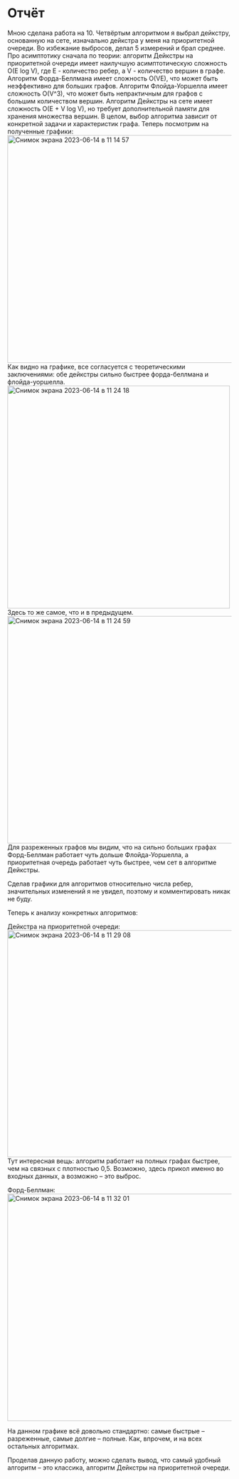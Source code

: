 # Отчёт

Мною сделана работа на 10. Четвёртым алгоритмом я выбрал дейкстру, основанную на сете, изначально дейкстра у меня на приоритетной очереди.
Во избежание выбросов, делал 5 измерений и брал среднее.
Про асимптотику сначала по теории: алгоритм Дейкстры на приоритетной очереди имеет наилучшую асимптотическую сложность O(E log V), где E - количество ребер, а V - количество вершин в графе. Алгоритм Форда-Беллмана имеет сложность O(VE), что может быть неэффективно для больших графов. Алгоритм Флойда-Уоршелла имеет сложность O(V^3), что может быть непрактичным для графов с большим количеством вершин. Алгоритм Дейкстры на сете имеет сложность O(E + V log V), но требует дополнительной памяти для хранения множества вершин. В целом, выбор алгоритма зависит от конкретной задачи и характеристик графа.
Теперь посмотрим на полученные графики:
<img width="511" alt="Снимок экрана 2023-06-14 в 11 14 57" src="https://github.com/curlyapollo/short-paths/assets/95444064/8be8b466-7968-44bb-9126-3720c855bd51">
Как видно на графике, все согласуется с теоретическими заключениями: обе дейкстры сильно быстрее форда-беллмана и флойда-уоршелла.
<img width="500" alt="Снимок экрана 2023-06-14 в 11 24 18" src="https://github.com/curlyapollo/short-paths/assets/95444064/ede9c8cf-0c2d-4dc4-a4a1-26f49bdbf1b1">
Здесь то же самое, что и в предыдущем.
<img width="510" alt="Снимок экрана 2023-06-14 в 11 24 59" src="https://github.com/curlyapollo/short-paths/assets/95444064/b8c440e0-13e6-4497-bd14-3b940ffb6116">
Для разреженных графов мы видим, что на сильно больших графах Форд-Беллман работает чуть дольше Флойда-Уоршелла, а приоритетная очередь работает чуть быстрее, чем сет в алгоритме Дейкстры.

Сделав графики для алгоритмов относительно числа ребер, значительных изменений я не увидел, поэтому и комментировать никак не буду.

Теперь к анализу конкретных алгоритмов:

Дейкстра на приоритетной очереди:
<img width="509" alt="Снимок экрана 2023-06-14 в 11 29 08" src="https://github.com/curlyapollo/short-paths/assets/95444064/99d6fb3e-3146-457b-a571-5449fd366343">
Тут интересная вещь: алгоритм работает на полных графах быстрее, чем на связных с плотностью 0,5. Возможно, здесь прикол именно во входных данных, а возможно – это выброс.

Форд-Беллман:
<img width="510" alt="Снимок экрана 2023-06-14 в 11 32 01" src="https://github.com/curlyapollo/short-paths/assets/95444064/323a9a2b-9670-4f47-93bc-4c8f491edef2">

На данном графике всё довольно стандартно: самые быстрые – разреженные, самые долгие – полные. Как, впрочем, и на всех остальных алгоритмах.

Проделав данную работу, можно сделать вывод, что самый удобный алгоритм – это классика, алгоритм Дейкстры на приоритетной очереди.
